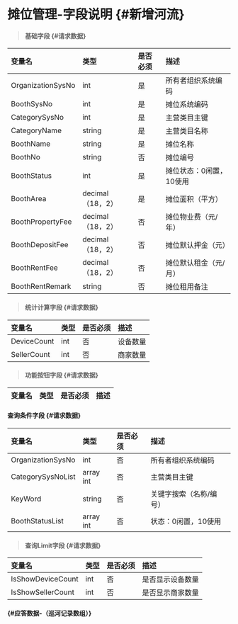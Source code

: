 # 摊位管理-字段说明 {#新增河流}

> #### 基础字段 {#请求数据}

| 变量名 | 类型 | 是否必须 | 描述 |
| :--- | :--- | :--- | :--- |
| OrganizationSysNo | int | 是 | 所有者组织系统编码 |
| BoothSysNo | int | 是 | 摊位系统编码 |
| CategorySysNo | int | 是 | 主营类目主键 |
| CategoryName | string | 是 | 主营类目名称 |
| BoothName | string | 是 | 摊位名称 |
| BoothNo | string | 否 | 摊位编号 |
| BoothStatus | int | 是 | 摊位状态：0闲置，10使用 |
| BoothArea | decimal（18，2） | 是 | 摊位面积（平方） |
| BoothPropertyFee | decimal（18，2） | 否 | 摊位物业费（元/年） |
| BoothDepositFee | decimal（18，2） | 否 | 摊位默认押金（元） |
| BoothRentFee | decimal（18，2） | 否 | 摊位默认租金（元/月） |
| BoothRentRemark | string | 否 | 摊位租用备注 |

> #### 统计计算字段 {#请求数据}

| 变量名 | 类型 | 是否必须 | 描述 |
| :--- | :--- | :--- | :--- |
| DeviceCount | int | 否 | 设备数量 |
| SellerCount | int | 否 | 商家数量 |

> #### 功能按钮字段 {#请求数据}

| 变量名 | 类型 | 是否必须 | 描述 |
| :--- | :--- | :--- | :--- |


#### 查询条件字段 {#请求数据}

| 变量名 | 类型 | 是否必须 | 描述 |
| :--- | :--- | :--- | :--- |
| OrganizationSysNo | int | 否 | 所有者组织系统编码 |
| CategorySysNoList | array int | 否 | 主营类目主键 |
| KeyWord | string | 否 | 关键字搜索（名称/编号） |
| BoothStatusList | array int | 否 | 状态：0闲置，10使用 |

> #### 查询Limit字段 {#请求数据}

| 变量名 | 类型 | 是否必须 | 描述 |
| :--- | :--- | :--- | :--- |
| IsShowDeviceCount | int | 否 | 是否显示设备数量 |
| IsShowSellerCount | int | 否 | 是否显示商家数量 |

####  {#应答数据-（巡河记录数组）}



